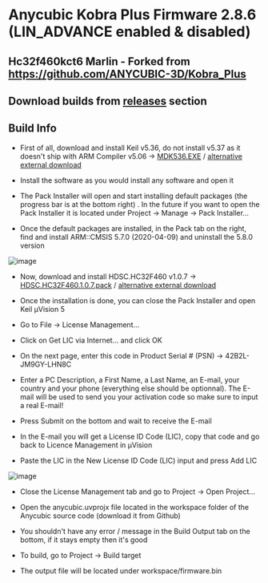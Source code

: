 # Anycubic Kobra Plus Firmware 2.8.6 (LIN_ADVANCE enabled & disabled)
## Hc32f460kct6 Marlin - Forked from https://github.com/ANYCUBIC-3D/Kobra_Plus
## Download builds from [releases](https://github.com/ClaudiuSchuster/Anycubic-Kobra-Plus/releases) section
## Build Info
- First of all, download and install Keil v5.36, do not install v5.37 as it doesn't ship with ARM Compiler v5.06 -> [MDK536.EXE](buildEnvironment/MDK536.EXE) / [alternative external download](https://armkeil.blob.core.windows.net/eval/MDK536.EXE)

- Install the software as you would install any software and open it

- The Pack Installer will open and start installing default packages (the progress bar is at the bottom right) . In the future if you want to open the Pack Installer it is located under Project -> Manage -> Pack Installer...

- Once the default packages are installed, in the Pack tab on the right, find and install ARM::CMSIS 5.7.0 (2020-04-09) and uninstall the 5.8.0 version

![image](https://user-images.githubusercontent.com/13591392/222021222-7496d8cc-2aa0-4279-97be-fda5a753bf50.png)
  
- Now, download and install HDSC.HC32F460 v1.0.7 -> [HDSC.HC32F460.1.0.7.pack](buildEnvironment/HDSC.HC32F460.1.0.7.pack) / [alternative external download](https://1drv.ms/u/s!Ak69-GxOpF6Pg9gV3zWT5AIJPEan9g?e=ipQaD7)

- Once the installation is done, you can close the Pack Installer and open Keil µVision 5

- Go to File -> License Management...

- Click on Get LIC via Internet... and click OK

- On the next page, enter this code in Product Serial # (PSN) -> 42B2L-JM9GY-LHN8C

- Enter a PC Description, a First Name, a Last Name, an E-mail, your country and your phone (everything else should be optionnal). The E-mail will be used to send you your activation code so make sure to input a real E-mail!

- Press Submit on the bottom and wait to receive the E-mail

- In the E-mail you will get a License ID Code (LIC), copy that code and go back to Licence Management in µVision

- Paste the LIC in the New License ID Code (LIC) input and press Add LIC

![image](https://user-images.githubusercontent.com/13591392/222021795-726cd210-3a7a-4030-be3e-c4bde9d82246.png)

- Close the License Management tab and go to Project -> Open Project...

- Open the anycubic.uvprojx file located in the workspace folder of the Anycubic source code (download it from Github)

- You shouldn't have any error / message in the Build Output tab on the bottom, if it stays empty then it's good

- To build, go to Project -> Build target

- The output file will be located under workspace/firmware.bin
